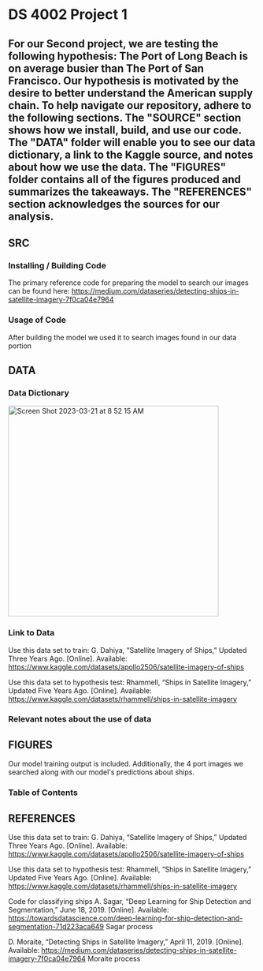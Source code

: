 # DS 4002 Project 1

## For our Second project, we are testing the following hypothesis: The Port of Long Beach is on average busier than The Port of San Francisco. Our hypothesis is motivated by the desire to better understand the American supply chain. To help navigate our repository, adhere to the following sections. The "SOURCE" section shows how we install, build, and use our code. The "DATA" folder will enable you to see our data dictionary, a link to the Kaggle source, and notes about how we use the data. The "FIGURES" folder contains all of the figures produced and summarizes the takeaways. The "REFERENCES" section acknowledges the sources for our analysis. 

## SRC 
### Installing / Building Code
The primary reference code for preparing the model to search our images can be found here:
https://medium.com/dataseries/detecting-ships-in-satellite-imagery-7f0ca04e7964

### Usage of Code
After building the model we used it to search images found in our data portion

## DATA 
### Data Dictionary
<img width="427" alt="Screen Shot 2023-03-21 at 8 52 15 AM" src="https://user-images.githubusercontent.com/89858275/226611511-c5633990-2041-40ac-a921-8e481a548671.png">

### Link to Data
Use this data set to train:
G. Dahiya, “Satellite Imagery of Ships,” Updated Three Years Ago. [Online]. Available: https://www.kaggle.com/datasets/apollo2506/satellite-imagery-of-ships

Use this data set to hypothesis test:
Rhammell, “Ships in Satellite Imagery,” Updated Five Years Ago. [Online]. Available: https://www.kaggle.com/datasets/rhammell/ships-in-satellite-imagery


### Relevant notes about the use of data

## FIGURES 
Our model training output is included. Additionally, the 4 port images we searched along with our model's predictions about ships.

### Table of Contents

## REFERENCES 
Use this data set to train:
G. Dahiya, “Satellite Imagery of Ships,” Updated Three Years Ago. [Online]. Available: https://www.kaggle.com/datasets/apollo2506/satellite-imagery-of-ships

Use this data set to hypothesis test:
Rhammell, “Ships in Satellite Imagery,” Updated Five Years Ago. [Online]. Available: https://www.kaggle.com/datasets/rhammell/ships-in-satellite-imagery

Code for classifying ships 
A. Sagar, “Deep Learning for Ship Detection and Segmentation,” June 18, 2019. [Online]. Available: https://towardsdatascience.com/deep-learning-for-ship-detection-and-segmentation-71d223aca649 Sagar process

D. Moraite, “Detecting Ships in Satellite Imagery,” April 11, 2019. [Online]. Available: https://medium.com/dataseries/detecting-ships-in-satellite-imagery-7f0ca04e7964 Moraite process

